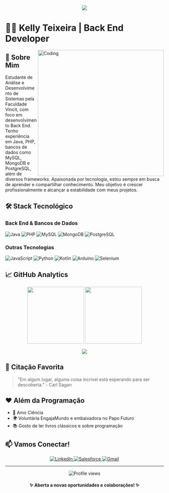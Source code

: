 <div align="center">
  <img src="https://readme-typing-svg.herokuapp.com/?lines=Olá,+Mundo!;Eu+sou+Kelly+Teixeira;Desenvolvedora+Back+End;&center=true&size=30">
</div>

# 👩‍💻 Kelly Teixeira | Back End Developer

<img align="right" alt="Coding" width="400" src="https://media.giphy.com/media/v1.Y2lkPTc5MGI3NjExMDhlMTZkMjNtkZGNkMDhkajF4d25rbTdudWxra3dycjI1d2xxcXpjMCZlcD12MV9pbnRlcm5hbF9naWZfYnlfaWQmY3Q9Zw/L1R1tvI9svkIWwpVYr/giphy.gif">

## 🚀 Sobre Mim

Estudante de Análise e Desenvolvimento de Sistemas pela Faculdade Vincit, com foco em desenvolvimento Back End. Tenho experiência em Java, PHP, bancos de dados como MySQL, MongoDB e PostgreSQL, além de diversos frameworks. Apaixonada por tecnologia, estou sempre em busca de aprender e compartilhar conhecimento. Meu objetivo é crescer profissionalmente e alcançar a estabilidade com meus projetos.

## 🛠️ Stack Tecnológico

### Back End & Bancos de Dados
![Java](https://img.shields.io/badge/java-%23ED8B00.svg?style=for-the-badge&logo=openjdk&logoColor=white)
![PHP](https://img.shields.io/badge/php-%23777BB4.svg?style=for-the-badge&logo=php&logoColor=white)
![MySQL](https://img.shields.io/badge/mysql-%2300f.svg?style=for-the-badge&logo=mysql&logoColor=white)
![MongoDB](https://img.shields.io/badge/MongoDB-%234ea94b.svg?style=for-the-badge&logo=mongodb&logoColor=white)
![PostgreSQL](https://img.shields.io/badge/postgresql-%23316192.svg?style=for-the-badge&logo=postgresql&logoColor=white)

### Outras Tecnologias
![JavaScript](https://img.shields.io/badge/javascript-%23323330.svg?style=for-the-badge&logo=javascript&logoColor=%23F7DF1E)
![Python](https://img.shields.io/badge/python-3670A0?style=for-the-badge&logo=python&logoColor=ffdd54)
![Kotlin](https://img.shields.io/badge/kotlin-%237F52FF.svg?style=for-the-badge&logo=kotlin&logoColor=white)
![Arduino](https://img.shields.io/badge/Arduino-00979D?style=for-the-badge&logo=Arduino&logoColor=white)
![Selenium](https://img.shields.io/badge/-selenium-%43B02A?style=for-the-badge&logo=selenium&logoColor=white)

## 📈 GitHub Analytics

<p align="center">
  <img height="180em" src="https://github-readme-stats.vercel.app/api?username=Kell22-mkt &show_icons=true&theme=tokyonight" />
  <img height="180em" src="https://github-readme-stats.vercel.app/api/top-langs/?username=Kell22-mkt &layout=compact&theme=tokyonight" />
</p>

<p align="center">
  <img src="https://github-profile-trophy.vercel.app/?username=Kell22-mkt &theme=dracula&row=1" />
</p>

## 💬 Citação Favorita

> "Em algum lugar, alguma coisa incrível está esperando para ser descoberta." - Carl Sagan

## ❤️ Além da Programação
- 🔬 Amo Ciência
- 🌍 Voluntária EngajaMundo e embaixadora no Papo Futuro
- 📚 Gosto de ler livros clássicos e sobre programação

## 📫 Vamos Conectar!

<div align="center">
  <a href="https://www.linkedin.com/in/kellycaroline" target="_blank">
    <img src="https://img.shields.io/badge/LinkedIn-0077B5?style=for-the-badge&logo=linkedin&logoColor=white" alt="LinkedIn"/>
  </a>
  <a href="https://www.salesforce.com/trailblazer/kcaroline3" target="_blank">
    <img src="https://img.shields.io/badge/Salesforce-00A1E0?style=for-the-badge&logo=Salesforce&logoColor=white" alt="Salesforce"/>
  </a>
  <a href="mailto:seu-email@example.com" target="_blank">
    <img src="https://img.shields.io/badge/Gmail-D14836?style=for-the-badge&logo=gmail&logoColor=white" alt="Gmail"/>
  </a>
</div>

---

<div align="center">
  <img src="https://komarev.com/ghpvc/?username=Kell22-mkt &label=Profile%20views&color=0e75b6&style=flat" alt="Profile views" />
  <h4>✨ Aberta a novas oportunidades e colaborações! ✨</h4>
</div>